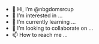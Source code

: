 - 👋 Hi, I’m @nbgdomsrcup
- 👀 I’m interested in ...
- 🌱 I’m currently learning ...
- 💞️ I’m looking to collaborate on ...
- 📫 How to reach me ...

<!---
nbgdomsrcup/nbgdomsrcup is a ✨ special ✨ repository because its `README.md` (this file) appears on your GitHub profile.
You can click the Preview link to take a look at your changes.
--->
